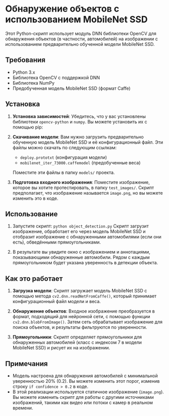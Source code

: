 # Обнаружение объектов с использованием MobileNet SSD

Этот Python-скрипт использует модуль DNN библиотеки OpenCV для обнаружения объектов (в частности, автомобилей) на изображении с использованием предварительно обученной модели MobileNet SSD.

## Требования

- Python 3.x
- Библиотека OpenCV с поддержкой DNN
- Библиотека NumPy
- Предобученная модель MobileNet SSD (формат Caffe)

## Установка

1. **Установка зависимостей**:
   Убедитесь, что у вас установлены библиотеки `opencv-python` и `numpy`. Вы можете установить их с помощью pip:

2. **Скачивание модели**:
   Вам нужно загрузить предварительно обученную модель MobileNet SSD и её конфигурационный файл. Эти файлы можно скачать по следующим ссылкам:
   
   - `deploy.prototxt` (конфигурация модели)
   - `mobilenet_iter_73000.caffemodel` (предобученные веса)

   Поместите эти файлы в папку `models/` проекта.

3. **Подготовка входного изображения**:
   Поместите изображение, которое вы хотите протестировать, в папку `test_images/`. Скрипт предполагает, что изображение называется `image.png`, но вы можете изменить это в коде.

## Использование

1. Запустите скрипт: <code>python object_detection.py</code>
   Скрипт загрузит изображение, обработает его через модель MobileNet SSD и отобразит изображение с обнаруженными автомобилями (если они есть), обведёнными прямоугольниками.

2. В результате вы увидите окно с изображением и аннотациями, показывающими обнаруженные автомобили. Рядом с каждым прямоугольником будет указана уверенность в детекции объекта.

## Как это работает

1. **Загрузка модели**: Скрипт загружает модель MobileNet SSD с помощью метода `cv2.dnn.readNetFromCaffe()`, который принимает конфигурационный файл модели и веса.

2. **Обнаружение объектов**: Входное изображение преобразуется в формат, подходящий для нейронной сети, с помощью функции `cv2.dnn.blobFromImage()`. Затем сеть обрабатывает изображение для поиска объектов, и результаты фильтруются по уверенности.

3. **Прямоугольники**: Скрипт определяет прямоугольники для обнаруженных автомобилей (класс с индексом 7 в модели MobileNet SSD) и рисует их на изображении.

## Примечания

- Модель настроена для обнаружения автомобилей с минимальной уверенностью 20% (0.2). Вы можете изменить этот порог, изменив строку `if confidence > 0.2` в коде.
- В этой реализации используется статичное изображение (`image.png`). Вы можете изменить скрипт для работы с другими источниками изображений, такими как видео или потоки с камер в реальном времени.
